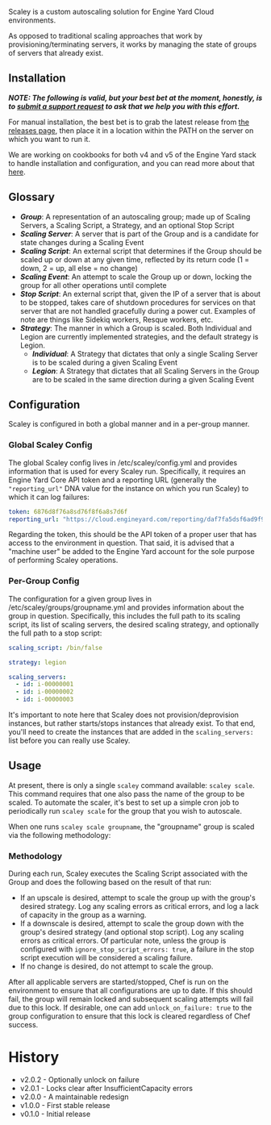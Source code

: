 Scaley is a custom autoscaling solution for Engine Yard Cloud environments.

As opposed to traditional scaling approaches that work by provisioning/terminating servers, it works by managing the state of groups of servers that already exist.

## Installation ##

***NOTE: The following is valid, but your best bet at the moment, honestly, is to [submit a support request](https://support.engineyard.com/hc/en-us/requests/new) to ask that we help you with this effort.***

For manual installation, the best bet is to grab the latest release from [the releases page](https://github.com/engineyard/scaley/releases), then place it in a location within the PATH on the server on which you want to run it.

We are working on cookbooks for both v4 and v5 of the Engine Yard stack to handle installation and configuration, and you can read more about that [here](https://github.com/engineyard/scaley/wiki/Cookbooks).

## Glossary ##

* ***Group***: A representation of an autoscaling group; made up of Scaling Servers, a Scaling Script, a Strategy, and an optional Stop Script
* ***Scaling Server***: A server that is part of the Group and is a candidate for state changes during a Scaling Event
* ***Scaling Script***: An external script that determines if the Group should be scaled up or down at any given time, reflected by its return code (1 = down, 2 = up, all else = no change)
* ***Scaling Event***: An attempt to scale the Group up or down, locking the group for all other operations until complete
* ***Stop Script***: An external script that, given the IP of a server that is about to be stopped, takes care of shutdown procedures for services on that server that are not handled gracefully during a power cut. Examples of note are things like Sidekiq workers, Resque workers, etc.
* ***Strategy***: The manner in which a Group is scaled. Both Individual and Legion are currently implemented strategies, and the default strategy is Legion.
  * ***Individual***: A Strategy that dictates that only a single Scaling Server is to be scaled during a given Scaling Event
  * ***Legion***: A Strategy that dictates that all Scaling Servers in the Group are to be scaled in the same direction during a given Scaling Event


## Configuration ##

Scaley is configured in both a global manner and in a per-group manner.

### Global Scaley Config ###

The global Scaley config lives in /etc/scaley/config.yml and provides information that is used for every Scaley run. Specifically, it requires an Engine Yard Core API token and a reporting URL (generally the `"reporting_url"` DNA value for the instance on which you run Scaley) to which it can log failures:

```yaml
token: 6876d8f76a8sd76f8f6a8s7d6f
reporting_url: "https://cloud.engineyard.com/reporting/daf7fa5dsf6ad9f9d8fa6df6"
```

Regarding the token, this should be the API token of a proper user that has access to the environment in question. That said, it is advised that a "machine user" be added to the Engine Yard account for the sole purpose of performing Scaley operations.

### Per-Group Config ###

The configuration for a given group lives in /etc/scaley/groups/groupname.yml and provides information about the group in question. Specifically, this includes the full path to its scaling script, its list of scaling servers, the desired scaling strategy, and optionally the full path to a stop script:

```yaml
scaling_script: /bin/false

strategy: legion

scaling_servers:
  - id: i-00000001
  - id: i-00000002
  - id: i-00000003
```

It's important to note here that Scaley does not provision/deprovision instances, but rather starts/stops instances that already exist. To that end, you'll need to create the instances that are added in the `scaling_servers:` list before you can really use Scaley.

## Usage ##

At present, there is only a single `scaley` command available: `scaley scale`. This command requires that one also pass the name of the group to be scaled. To automate the scaler, it's best to set up a simple cron job to periodically run `scaley scale` for the group that you wish to autoscale.

When one runs `scaley scale groupname`, the "groupname" group is scaled via the following methodology:

### Methodology ###

During each run, Scaley executes the Scaling Script associated with the Group and does the following based on the result of that run:

* If an upscale is desired, attempt to scale the group up with the group's desired strategy. Log any scaling errors as critical errors, and log a lack of capacity in the group as a warning.
* If a downscale is desired, attempt to scale the group down with the group's desired strategy (and optional stop script). Log any scaling errors as critical errors. Of particular note, unless the group is configured with `ignore_stop_script_errors: true`, a failure in the stop script execution will be considered a scaling failure.
* If no change is desired, do not attempt to scale the group.

After all applicable servers are started/stopped, Chef is run on the environment to ensure that all configurations are up to date. If this should fail, the group will remain locked and subsequent scaling attempts will fail due to this lock. If desirable, one can add `unlock_on_failure: true` to the group configuration to ensure that this lock is cleared regardless of Chef success.

# History #

* v2.0.2 - Optionally unlock on failure
* v2.0.1 - Locks clear after InsufficientCapacity errors
* v2.0.0 - A maintainable redesign
* v1.0.0 - First stable release
* v0.1.0 - Initial release
